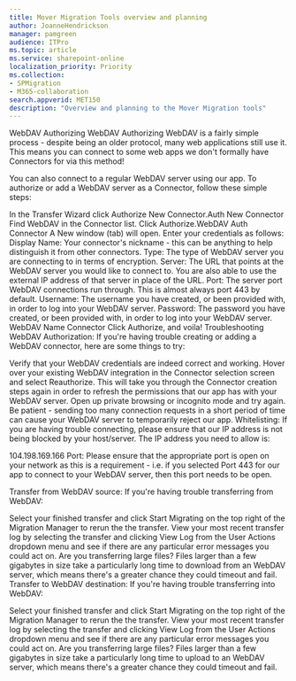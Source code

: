 ```yaml
---
title: Mover Migration Tools overview and planning
author: JoanneHendrickson
manager: pamgreen
audience: ITPro
ms.topic: article
ms.service: sharepoint-online
localization_priority: Priority
ms.collection: 
- SPMigration
- M365-collaboration
search.appverid: MET150
description: "Overview and planning to the Mover Migration tools"
---
```

WebDAV
Authorizing WebDAV
Authorizing WebDAV is a fairly simple process - despite being an older protocol, many web applications still use it. This means you can connect to some web apps we don't formally have Connectors for via this method!

You can also connect to a regular WebDAV server using our app. To authorize or add a WebDAV server as a Connector, follow these simple steps:

In the Transfer Wizard click Authorize New Connector.Auth New Connector
Find WebDAV in the Connector list.
Click Authorize.WebDAV Auth Connector
A New window (tab) will open. Enter your credentials as follows:
Display Name: Your connector's nickname - this can be anything to help distinguish it from other connectors.
Type: The type of WebDAV server you are connecting to in terms of encryption.
Server: The URL that points at the WebDAV server you would like to connect to. You are also able to use the external IP address of that server in place of the URL.
Port: The server port WebDAV connections run through. This is almost always port 443 by default.
Username: The username you have created, or been provided with, in order to log into your WebDAV server.
Password: The password you have created, or been provided with, in order to log into your WebDAV server.
WebDAV Name Connector
Click Authorize, and voila!
Troubleshooting WebDAV
Authorization: If you're having trouble creating or adding a WebDAV connector, here are some things to try:

Verify that your WebDAV credentials are indeed correct and working.
Hover over your existing WebDAV integration in the Connector selection screen and select Reauthorize. This will take you through the Connector creation steps again in order to refresh the permissions that our app has with your WebDAV server.
Open up private browsing or incognito mode and try again.
Be patient - sending too many connection requests in a short period of time can cause your WebDAV server to temporarily reject our app.
Whitelisting: If you are having trouble connecting, please ensure that our IP address is not being blocked by your host/server. The IP address you need to allow is:

104.198.169.166
Port: Please ensure that the appropriate port is open on your network as this is a requirement - i.e. if you selected Port 443 for our app to connect to your WebDAV server, then this port needs to be open.

Transfer from WebDAV source: If you're having trouble transferring from WebDAV:

Select your finished transfer and click Start Migrating on the top right of the Migration Manager to rerun the the transfer.
View your most recent transfer log by selecting the transfer and clicking View Log from the User Actions dropdown menu and see if there are any particular error messages you could act on.
Are you transferring large files? Files larger than a few gigabytes in size take a particularly long time to download from an WebDAV server, which means there's a greater chance they could timeout and fail.
Transfer to WebDAV destination: If you're having trouble transferring into WebDAV:

Select your finished transfer and click Start Migrating on the top right of the Migration Manager to rerun the the transfer.
View your most recent transfer log by selecting the transfer and clicking View Log from the User Actions dropdown menu and see if there are any particular error messages you could act on.
Are you transferring large files? Files larger than a few gigabytes in size take a particularly long time to upload to an WebDAV server, which means there's a greater chance they could timeout and fail.
